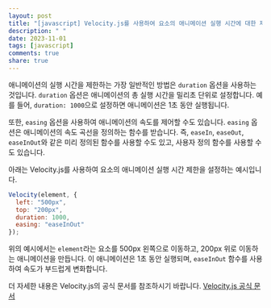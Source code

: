 ```yaml
---
layout: post
title: "[javascript] Velocity.js를 사용하여 요소의 애니메이션 실행 시간에 대한 제한을 설정할 수 있나요?"
description: " "
date: 2023-11-01
tags: [javascript]
comments: true
share: true
---
```


애니메이션의 실행 시간을 제한하는 가장 일반적인 방법은 `duration` 옵션을 사용하는 것입니다. `duration` 옵션은 애니메이션의 총 실행 시간을 밀리초 단위로 설정합니다. 예를 들어, `duration: 1000`으로 설정하면 애니메이션은 1초 동안 실행됩니다.

또한, `easing` 옵션을 사용하여 애니메이션의 속도를 제어할 수도 있습니다. `easing` 옵션은 애니메이션의 속도 곡선을 정의하는 함수를 받습니다. 즉, `easeIn`, `easeOut`, `easeInOut`와 같은 미리 정의된 함수를 사용할 수도 있고, 사용자 정의 함수를 사용할 수도 있습니다.

아래는 Velocity.js를 사용하여 요소의 애니메이션 실행 시간 제한을 설정하는 예시입니다.

```javascript
Velocity(element, {
  left: "500px",
  top: "200px",
  duration: 1000,
  easing: "easeInOut"
});
```

위의 예시에서는 `element`라는 요소를 500px 왼쪽으로 이동하고, 200px 위로 이동하는 애니메이션을 만듭니다. 이 애니메이션은 1초 동안 실행되며, `easeInOut` 함수를 사용하여 속도가 부드럽게 변화합니다.

더 자세한 내용은 Velocity.js의 공식 문서를 참조하시기 바랍니다. [Velocity.js 공식 문서](https://velocityjs.org/)